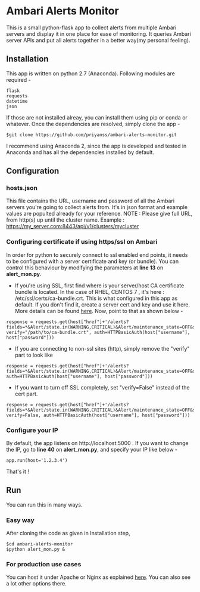 # Ambari Alerts Monitor
This is a small python-flask app to collect alerts from multiple Ambari servers and display it in one place for ease of monitoring. It queries Ambari server APIs and put all alerts together in a better way(my personal feeling).  

## Installation
This app is written on python 2.7 (Anaconda). Following modules are required -
```
flask
requests
datetime
json
```
If those are not installed alreay, you can install them using pip or conda or whatever.
Once the dependencies are resolved, simply clone the app -

```
$git clone https://github.com/priyanss/ambari-alerts-monitor.git
```

I recommend using Anaconda 2, since the app is developed and tested in Anaconda and has all the dependencies installed by default.
## Configuration
### hosts.json
This file contains the URL, username and password of all the Ambari servers you're going to collect alerts from. It's in json format and example values are populted already for your reference.
NOTE : Please give full URL, from http(s) up until the cluster name. Example : https://my_server.com:8443/api/v1/clusters/mycluster
### Configuring certificate if using https/ssl on Ambari
In order for python to securely connect to ssl enabled end points, it needs to be configured with a server certificate and key (or bundle). You can control this behaviour by modifying the parameters at **line 13** on **alert_mon.py**.

- If you're using SSL, first find where is your server/host CA certificate bundle is located. In the case of RHEL, CENTOS 7 , it's here : /etc/ssl/certs/ca-bundle.crt. This is what configured in this app as default. If you don't find it, create a server cert and key and use it here. More details can be found [here](http://docs.python-requests.org/en/master/user/advanced/). Now, point to that as shown below -
```
response = requests.get(host["href"]+'/alerts?fields=*&Alert/state.in(WARNING,CRITICAL)&Alert/maintenance_state=OFF&sortBy=Alert/state', verify="/path/to/ca-bundle.crt", auth=HTTPBasicAuth(host["username"], host["password"]))
```

- If you are connecting to non-ssl sites (http), simply remove the "verify" part to look like
```
response = requests.get(host["href"]+'/alerts?fields=*&Alert/state.in(WARNING,CRITICAL)&Alert/maintenance_state=OFF&sortBy=Alert/state', auth=HTTPBasicAuth(host["username"], host["password"]))
```
- If you want to turn off SSL completely, set "verify=False" instead of the cert part.
```
response = requests.get(host["href"]+'/alerts?fields=*&Alert/state.in(WARNING,CRITICAL)&Alert/maintenance_state=OFF&sortBy=Alert/state', verify=False, auth=HTTPBasicAuth(host["username"], host["password"]))
```
### Configure your IP
By default, the app listens on http://localhost:5000 . If you want to change the IP, go to **line 40** on **alert_mon.py**, and specify your IP like below -
```
app.run(host='1.2.3.4')
```
That's it !
## Run
You can run this in many ways.

### Easy way
After cloning the code as given in Installation step, 
```
$cd ambari-alerts-monitor
$python alert_mon.py &
```
### For production use cases
You can host it under Apache or Nginx as explained [here](http://flask.pocoo.org/docs/0.12/deploying/). You can also see a lot other options there.
